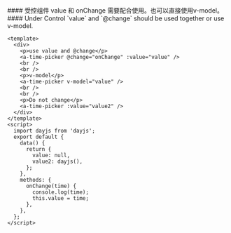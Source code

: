 <cn>
#### 受控组件
value 和 onChange 需要配合使用。也可以直接使用v-model。
</cn>

<us>
#### Under Control
`value` and `@change` should be used together or use v-model.
</us>

```tpl
<template>
  <div>
    <p>use value and @change</p>
    <a-time-picker @change="onChange" :value="value" />
    <br />
    <br />
    <p>v-model</p>
    <a-time-picker v-model="value" />
    <br />
    <br />
    <p>Do not change</p>
    <a-time-picker :value="value2" />
  </div>
</template>
<script>
  import dayjs from 'dayjs';
  export default {
    data() {
      return {
        value: null,
        value2: dayjs(),
      };
    },
    methods: {
      onChange(time) {
        console.log(time);
        this.value = time;
      },
    },
  };
</script>
```
